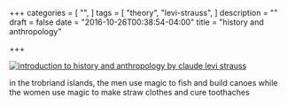 +++
categories = [
  "",
]
tags = [
  "theory",
  "levi-strauss",
]
description = ""
draft = false
date = "2016-10-26T00:38:54-04:00"
title = "history and anthropology"

+++

[![introduction to history and anthropology by claude levi strauss](/img/ghost-machine.jpg)](/pdf/history-anthropology.pdf)

in the trobriand islands, the men use magic to fish and build canoes while the women use magic to make straw clothes and cure toothaches